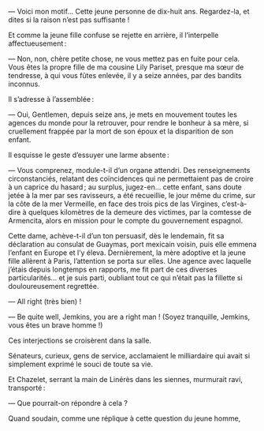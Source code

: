 — Voici mon motif... Cette jeune personne de dix-huit ans. Regardez-la,
et dites si la raison n’est pas suffisante !

Et comme la jeune fille confuse se rejette en arrière, il l’interpelle affectueusement :

— Non, non, chère petite chose, ne vous mettez pas en fuite pour cela. Vous êtes la propre fille de ma cousine Lily Pariset, presque ma sœur de
tendresse, à qui vous fûtes enlevée, il y a seize années, par des bandits
inconnus.

Il s’adresse à l’assemblée :

— Oui, Gentlemen, depuis seize ans, je mets en mouvement toutes les agences du monde pour la retrouver, pour rendre le bonheur à sa mère, si cruellement frappée par la mort de son époux et la disparition de son enfant.

Il esquisse le geste d’essuyer une larme absente :

— Vous comprenez, module-t-il d’un organe attendri. Des renseignements
circonstanciés, relatant des coïncidences qui ne permettaient pas de croire à
un caprice du hasard ; au surplus, jugez-en... cette enfant, sans doute jetée
à la mer par ses ravisseurs, a été recueillie, le jour même du crime, sur la côte de la mer Vermeille, en face des trois pics de las Virgines, c’est-à-dire à quelques kilomètres de la demeure des victimes, par la comtesse de
Armencita, alors en mission pour le compte du gouvernement espagnol.

Cette dame, achève-t-il d’un ton persuasif, dès le lendemain, fit sa déclaration au consulat de Guaymas, port mexicain voisin, puis elle emmena l’enfant en Europe et l’y éleva. Dernièrement, la mère adoptive et la jeune fille allèrent à Paris, l’attention se porta sur elles. Une agence avec
laquelle j’étais depuis longtemps en rapports, me fit part de ces diverses
particularités... et je suis parti, oubliant tout ce qui n’était pas la fillette si douloureusement regrettée.

— All right (très bien) !

— Be quite well, Jemkins, you are a right man ! (Soyez tranquille, Jemkins, vous êtes un brave homme !)

Ces interjections se croisèrent dans la salle.

Sénateurs, curieux, gens de service, acclamaient le milliardaire qui avait
si simplement exprimé le souci de toute sa vie.

Et Chazelet, serrant la main de Linérès dans les siennes, murmurait ravi,
transporté :

— Que pourrait-on répondre à cela ?

Quand soudain, comme une réplique à cette question du jeune homme,
